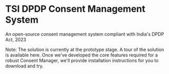 # TSI DPDP Consent Management System

An open-source consent management system compliant with India's DPDP Act, 2023

Note: The solution is currently at the prototype stage. A tour of the solution is available here. Once we've developed the core features required for a robust Consent Manager, we'll provide installation instructions for you to download and try.
